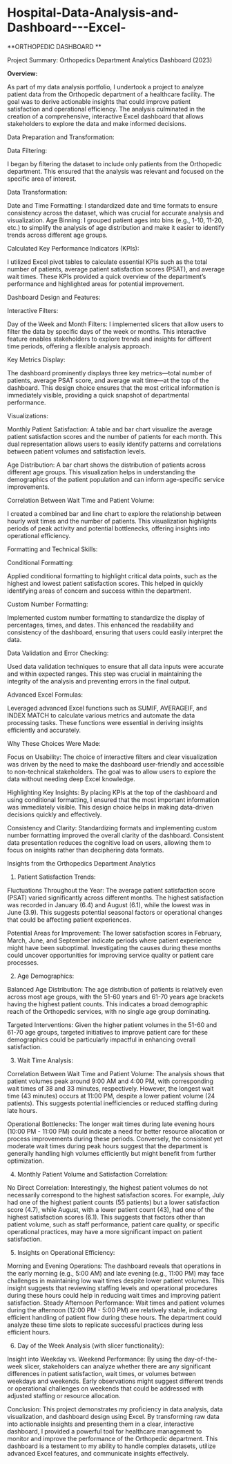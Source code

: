 # Hospital-Data-Analysis-and-Dashboard---Excel-

**ORTHOPEDIC DASHBOARD **

Project Summary: Orthopedics Department Analytics Dashboard (2023)

**Overview:**

As part of my data analysis portfolio, I undertook a project to analyze patient data from the Orthopedic department of a healthcare facility. The goal was to derive actionable insights that could improve patient satisfaction and operational efficiency. The analysis culminated in the creation of a comprehensive, interactive Excel dashboard that allows stakeholders to explore the data and make informed decisions.

Data Preparation and Transformation:

Data Filtering:

I began by filtering the dataset to include only patients from the Orthopedic department. This ensured that the analysis was relevant and focused on the specific area of interest.

Data Transformation:

Date and Time Formatting: I standardized date and time formats to ensure consistency across the dataset, which was crucial for accurate analysis and visualization.
Age Binning: I grouped patient ages into bins (e.g., 1-10, 11-20, etc.) to simplify the analysis of age distribution and make it easier to identify trends across different age groups.

Calculated Key Performance Indicators (KPIs):

I utilized Excel pivot tables to calculate essential KPIs such as the total number of patients, average patient satisfaction scores (PSAT), and average wait times. These KPIs provided a quick overview of the department’s performance and highlighted areas for potential improvement.

Dashboard Design and Features:

Interactive Filters:

Day of the Week and Month Filters: I implemented slicers that allow users to filter the data by specific days of the week or months. This interactive feature enables stakeholders to explore trends and insights for different time periods, offering a flexible analysis approach.

Key Metrics Display:

The dashboard prominently displays three key metrics—total number of patients, average PSAT score, and average wait time—at the top of the dashboard. This design choice ensures that the most critical information is immediately visible, providing a quick snapshot of departmental performance.

Visualizations:

Monthly Patient Satisfaction:
A table and bar chart visualize the average patient satisfaction scores and the number of patients for each month. This dual representation allows users to easily identify patterns and correlations between patient volumes and satisfaction levels.

Age Distribution:
A bar chart shows the distribution of patients across different age groups. This visualization helps in understanding the demographics of the patient population and can inform age-specific service improvements.

Correlation Between Wait Time and Patient Volume:

I created a combined bar and line chart to explore the relationship between hourly wait times and the number of patients. This visualization highlights periods of peak activity and potential bottlenecks, offering insights into operational efficiency.

Formatting and Technical Skills:

Conditional Formatting:

Applied conditional formatting to highlight critical data points, such as the highest and lowest patient satisfaction scores. This helped in quickly identifying areas of concern and success within the department.

Custom Number Formatting:

Implemented custom number formatting to standardize the display of percentages, times, and dates. This enhanced the readability and consistency of the dashboard, ensuring that users could easily interpret the data.

Data Validation and Error Checking:

Used data validation techniques to ensure that all data inputs were accurate and within expected ranges. This step was crucial in maintaining the integrity of the analysis and preventing errors in the final output.

Advanced Excel Formulas:

Leveraged advanced Excel functions such as SUMIF, AVERAGEIF, and INDEX MATCH to calculate various metrics and automate the data processing tasks. These functions were essential in deriving insights efficiently and accurately.

Why These Choices Were Made:

Focus on Usability: The choice of interactive filters and clear visualization was driven by the need to make the dashboard user-friendly and accessible to non-technical stakeholders. The goal was to allow users to explore the data without needing deep Excel knowledge.

Highlighting Key Insights: By placing KPIs at the top of the dashboard and using conditional formatting, I ensured that the most important information was immediately visible. This design choice helps in making data-driven decisions quickly and effectively.

Consistency and Clarity: Standardizing formats and implementing custom number formatting improved the overall clarity of the dashboard. Consistent data presentation reduces the cognitive load on users, allowing them to focus on insights rather than deciphering data formats.

Insights from the Orthopedics Department Analytics 

1. Patient Satisfaction Trends:

Fluctuations Throughout the Year:
The average patient satisfaction score (PSAT) varied significantly across different months. The highest satisfaction was recorded in January (6.4) and August (6.1), while the lowest was in June (3.9). This suggests potential seasonal factors or operational changes that could be affecting patient experiences.

Potential Areas for Improvement:
The lower satisfaction scores in February, March, June, and September indicate periods where patient experience might have been suboptimal. Investigating the causes during these months could uncover opportunities for improving service quality or patient care processes.

2. Age Demographics:

Balanced Age Distribution:
The age distribution of patients is relatively even across most age groups, with the 51-60 years and 61-70 years age brackets having the highest patient counts. This indicates a broad demographic reach of the Orthopedic services, with no single age group dominating.

Targeted Interventions:
Given the higher patient volumes in the 51-60 and 61-70 age groups, targeted initiatives to improve patient care for these demographics could be particularly impactful in enhancing overall satisfaction.

3. Wait Time Analysis:

Correlation Between Wait Time and Patient Volume:
The analysis shows that patient volumes peak around 9:00 AM and 4:00 PM, with corresponding wait times of 38 and 33 minutes, respectively. However, the longest wait time (43 minutes) occurs at 11:00 PM, despite a lower patient volume (24 patients). This suggests potential inefficiencies or reduced staffing during late hours.

Operational Bottlenecks:
The longer wait times during late evening hours (10:00 PM - 11:00 PM) could indicate a need for better resource allocation or process improvements during these periods. Conversely, the consistent yet moderate wait times during peak hours suggest that the department is generally handling high volumes efficiently but might benefit from further optimization.

4. Monthly Patient Volume and Satisfaction Correlation:

No Direct Correlation:
Interestingly, the highest patient volumes do not necessarily correspond to the highest satisfaction scores. For example, July had one of the highest patient counts (55 patients) but a lower satisfaction score (4.7), while August, with a lower patient count (43), had one of the highest satisfaction scores (6.1). This suggests that factors other than patient volume, such as staff performance, patient care quality, or specific operational practices, may have a more significant impact on patient satisfaction.

5. Insights on Operational Efficiency:

Morning and Evening Operations:
The dashboard reveals that operations in the early morning (e.g., 5:00 AM) and late evening (e.g., 11:00 PM) may face challenges in maintaining low wait times despite lower patient volumes. This insight suggests that reviewing staffing levels and operational procedures during these hours could help in reducing wait times and improving patient satisfaction.
Steady Afternoon Performance:
Wait times and patient volumes during the afternoon (12:00 PM - 5:00 PM) are relatively stable, indicating efficient handling of patient flow during these hours. The department could analyze these time slots to replicate successful practices during less efficient hours.

6. Day of the Week Analysis (with slicer functionality):

Insight into Weekday vs. Weekend Performance:
By using the day-of-the-week slicer, stakeholders can analyze whether there are any significant differences in patient satisfaction, wait times, or volumes between weekdays and weekends. Early observations might suggest different trends or operational challenges on weekends that could be addressed with adjusted staffing or resource allocation.

Conclusion:
This project demonstrates my proficiency in data analysis, data visualization, and dashboard design using Excel. By transforming raw data into actionable insights and presenting them in a clear, interactive dashboard, I provided a powerful tool for healthcare management to monitor and improve the performance of the Orthopedic department. This dashboard is a testament to my ability to handle complex datasets, utilize advanced Excel features, and communicate insights effectively.

